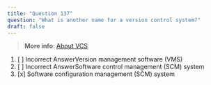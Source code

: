 ```yaml
---
title: "Question 137"
question: "What is another name for a version control system?"
draft: false
---
```


> **More info**: [About VCS](https://learn.microsoft.com/en-us/training/modules/intro-to-git/1-what-is-vc)

1. [ ] Incorrect AnswerVersion management software (VMS)
1. [ ] Incorrect AnswerSoftware control management (SCM) system
1. [x] Software configuration management (SCM) system






